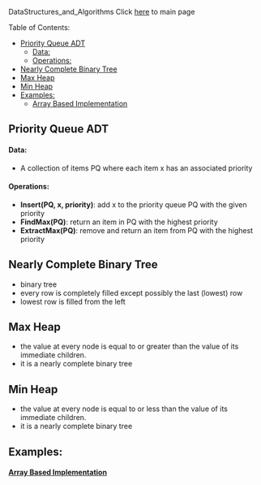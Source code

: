 DataStructures_and_Algorithms
Click [here](../README.md) to main page

Table of Contents:
- [Priority Queue ADT](#priority-queue-adt)
    - [Data:](#data)
    - [Operations:](#operations)
- [Nearly Complete Binary Tree](#nearly-complete-binary-tree)
- [Max Heap](#max-heap)
- [Min Heap](#min-heap)
- [Examples:](#examples)
    - [Array Based Implementation](#array-based-implementation)


## Priority Queue ADT
#### Data:
- A collection of items PQ where each item x has an associated priority
#### Operations:
- **Insert(PQ, x, priority)**: add x to the priority queue PQ with the given priority
- **FindMax(PQ)**: return an item in PQ with the highest priority
- **ExtractMax(PQ)**: remove and return an item from PQ with the highest priority

## Nearly Complete Binary Tree
- binary tree
- every row is completely filled except possibly the last (lowest) row
- lowest row is filled from the left

## Max Heap
- the value at every node is equal to or greater than the value of its immediate children.
- it is a nearly complete binary tree

## Min Heap
- the value at every node is equal to or less than the value of its immediate children.
- it is a nearly complete binary tree


## Examples:

#### [Array Based Implementation](implmentation_of_heap/description.md)